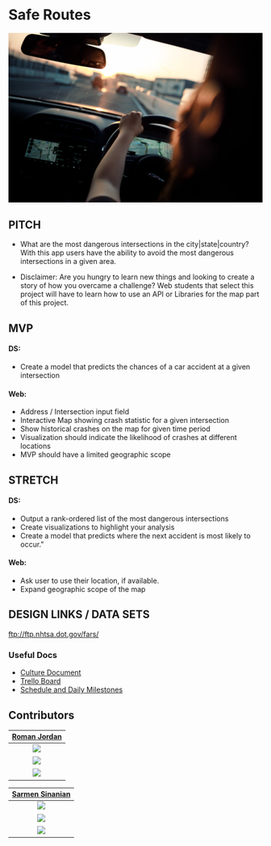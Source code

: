 # Safe Routes
![alt text](https://github.com/Build-Week-Safe-Routes-2/Objective-and-Assets/blob/master/images/takahiro-taguchi-_SKIDRiIEtk-unsplash.jpg "Logo Title Text 1")

## PITCH
* What are the most dangerous intersections in the city|state|country?  With this app users have the ability to avoid the most dangerous intersections in a given area.

* Disclaimer: Are you hungry to learn new things and looking to create a story of how you overcame a challenge?  Web students that select this project will have to learn how to use an API or Libraries for the map part of this project.

## MVP
#### DS:
- Create a model that predicts the chances of a car accident at a given intersection

#### Web:
- Address / Intersection input field
- Interactive Map showing crash statistic for a given intersection
- Show historical crashes on the map for given time period
- Visualization should indicate the likelihood of crashes at different locations
-  MVP should have a limited geographic scope
## STRETCH
#### DS:
- Output a rank-ordered list of the most dangerous intersections
- Create visualizations to highlight your analysis
- Create a model that predicts where the next accident is most likely to occur."

#### Web:
- Ask user to use their location, if available.
- Expand geographic scope of the map

## DESIGN LINKS / DATA SETS
ftp://ftp.nhtsa.dot.gov/fars/

### Useful Docs
* [Culture Document](https://www.notion.so/Full-Time-Build-Sprint-Culture-Document-19e679fc1a284b668d8132dd8d7228cd)
* [Trello Board](https://trello.com/b/Uh7xpQRw/build-week-safe-routes)
* [Schedule and Daily Milestones](https://www.notion.so/6e719d512134435f8a89ca2862f8d3e7?v=6c8d3bd7bbcb44539f8659fc96caa906)

## Contributors

|                                      [Roman Jordan](https://github.com/roman-jordan)                                     | 
| :----------------------------------------------------------------------------------------------------------------------: | 
|      [<img src="https://avatars0.githubusercontent.com/u/17465565?s=460&v=4" width = "200" />](https://github.com/roman-jordan)      | 
|      [<img src="https://github.com/favicon.ico" width="15"> ](https://github.com/roman-jordan)                 | 
| [ <img src="https://static.licdn.com/sc/h/al2o9zrvru7aqj8e1x2rzsrca" width="15"> ](https://www.linkedin.com/in/roman-jordan-102529126/)        | 

|                                      [Sarmen Sinanian](https://github.com/SarmenSinanian)                                     | 
| :----------------------------------------------------------------------------------------------------------------------: | 
|      [<img src="https://avatars0.githubusercontent.com/u/17465565?s=460&v=4" width = "200" />](https://github.com/roman-jordan)      | 
|      [<img src="https://github.com/favicon.ico" width="15"> ](https://github.com/roman-jordan)                 | 
| [ <img src="https://static.licdn.com/sc/h/al2o9zrvru7aqj8e1x2rzsrca" width="15"> ](https://www.linkedin.com/in/roman-jordan-102529126/)        | 
